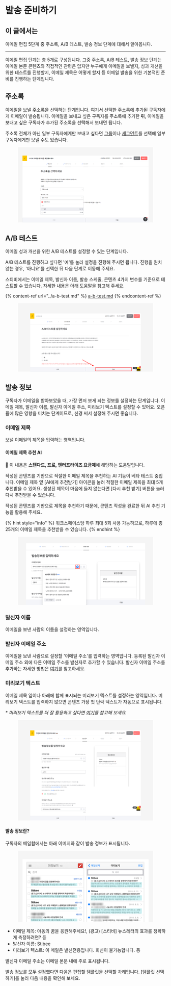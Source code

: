 # 발송 준비하기

## 이 글에서는

이메일 편집 5단계 중 주소록, A/B 테스트, 발송 정보 단계에 대해서 알아봅니다.

***

이메일 편집 단계는 총 5개로 구성됩니다. 그중 주소록, A/B 테스트, 발송 정보 단계는 이메일 본문 콘텐츠와 직접적인 관련은 없지만 누구에게 이메일을 보낼지, 성과 개선을 위한 테스트를 진행할지, 이메일 제목은 어떻게 할지 등 이메일 발송을 위한 기본적인 준비를 진행하는 단계입니다.



## 주소록

이메일을 보낼 [주소록](broken-reference)을 선택하는 단계입니다. 여기서 선택한 주소록에 추가된 구독자에게 이메일이 발송됩니다. 이메일을 보내고 싶은 구독자를 주소록에 추가한 뒤, 이메일을 보내고 싶은 구독자가 추가된 주소록을 선택해서 보내면 됩니다.

주소록 전체가 아닌 일부 구독자에게만 보내고 싶다면 [그룹](../../list/classify-subscribers/how-to-use-groups.md)이나 [세그먼트](../../list/classify-subscribers/how-to-use-segment.md)를 선택해 일부 구독자에게만 보낼 수도 있습니다.

<figure><img src="../../.gitbook/assets/주소록 선택.png" alt=""><figcaption></figcaption></figure>



## A/B 테스트

이메일 성과 개선을 위한 A/B 테스트를 설정할 수 있는 단계입니다.

A/B 테스트를 진행하고 싶다면 '예'를 눌러 설정을 진행해 주시면 됩니다. 진행을 원치 않는 경우, '아니요'를 선택한 뒤 다음 단계로 이동해 주세요.

스티비에서는 이메일 제목, 발신자 이름, 발송 스케줄, 콘텐츠 4가지 변수를 기준으로 테스트할 수 있습니다. 자세한 내용은 아래 도움말을 참고해 주세요.

{% content-ref url="../a-b-test.md" %}
[a-b-test.md](../a-b-test.md)
{% endcontent-ref %}

<figure><img src="../../.gitbook/assets/image (1) (1) (1) (1) (1) (1) (1) (1).png" alt=""><figcaption></figcaption></figure>



## 발송 정보 <a href="#send-info" id="send-info"></a>

구독자가 이메일을 받아보았을 때, 가장 먼저 보게 되는 정보를 설정하는 단계입니다. 이메일 제목, 발신자 이름, 발신자 이메일 주소, 미리보기 텍스트를 설정할 수 있어요. 오픈율에 많은 영향을 미치는 단계이므로, 신경 써서 설정해 주시면 좋습니다.

### 이메일 제목

보낼 이메일의 제목을 입력하는 영역입니다.

#### 이메일 제목 추천 AI

💬 이 내용은 **스탠다드, 프로, 엔터프라이즈 요금제**에 해당하는 도움말입니다.

작성된 콘텐츠를 기반으로 적절한 이메일 제목을 추천하는 AI 기능이 베타 테스트 중입니다. 이메일 제목 옆 \[AI에게 추천받기] 아이콘을 눌러 적절한 이메일 제목을 최대 5개 추천받을 수 있어요. 생성된 제목이 마음에 들지 않는다면 \[다시 추천 받기] 버튼을 눌러 다시 추천받을 수 있습니다.&#x20;

작성된 콘텐츠를 기반으로 제목을 추천하기 때문에, 콘텐츠 작성을 완료한 뒤 AI 추천 기능을 활용해 주세요.

{% hint style="info" %}
워크스페이스당 하루 최대 5회 사용 가능하므로, 하루에 총 25개의 이메일 제목을 추천받을 수 있습니다.
{% endhint %}

<figure><img src="../../.gitbook/assets/이메일 제목 추천 AI.png" alt=""><figcaption></figcaption></figure>

### 발신자 이름

이메일을 보낸 사람의 이름을 설정하는 영역입니다.

### 발신자 이메일 주소

이메일을 보낸 사람으로 설정할 '이메일 주소'를 입력하는 영역입니다. 등록된 발신자 이메일 주소 외에 다른 이메일 주소를 발신자로 추가할 수 있습니다. 발신자 이메일 주소를 추가하는 자세한 방법은 [여기](../managing-sender/add.md)를 참고하세요.

### 미리보기 텍스트

이메일 제목 옆이나 아래에 함께 표시되는 미리보기 텍스트를 설정하는 영역입니다. 미리보기 텍스트를 입력하지 않으면 콘텐츠 가장 첫 단락 텍스트가 자동으로 표시됩니다.&#x20;

_\* 미리보기 텍스트를 더 잘 활용하고 싶다면_ [_여기_](https://blog.stibee.com/150624-68fa20cb9978)_를 참고해 보세요._

<figure><img src="../../.gitbook/assets/image (1) (1) (1) (1) (1) (1) (1) (1) (1).png" alt=""><figcaption></figcaption></figure>



#### 발송 정보란?

구독자의 메일함에서는 아래 이미지와 같이 발송 정보가 표시됩니다.

<figure><img src="../../.gitbook/assets/미리보기 텍스트.png" alt=""><figcaption></figcaption></figure>

* 이메일 제목: 아동의 꿈을 응원해주세요!, (광고) \[스티비] 뉴스레터의 효과를 정확하게 측정하려면? 등
* 발신자 이름: Stibee
* 미리보기 텍스트: 이 메일은 발신전용입니다. 회신이 불가능합니다. 등

발신자 이메일 주소는 이메일 본문 내에 주로 표시됩니다.



발송 정보를 모두 설정했다면 다음은 편집할 템플릿을 선택할 차례입니다. \[템플릿 선택하기]를 눌러 다음 내용을 확인해 보세요.
